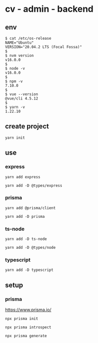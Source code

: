 # cv - admin - backend

## env

```
$ cat /etc/os-release
NAME="Ubuntu"
VERSION="20.04.2 LTS (Focal Fossa)"
$
$ nvm version
v16.0.0
$
$ node -v
v16.0.0
$
$ npm -v
7.10.0
$
$ vue --version
@vue/cli 4.5.12
$
$ yarn -v
1.22.10
```

## create project

```
yarn init
```

## use

### express

```
yarn add express

yarn add -D @types/express
```

### prisma

```
yarn add @prisma/client

yarn add -D prisma
```

### ts-node

```
yarn add -D ts-node

yarn add -D @types/node
```

### typescript

```
yarn add -D typescript
```

## setup

### prisma

https://www.prisma.io/

```
npx prisma init

npx prisma introspect

npx prisma generate
```